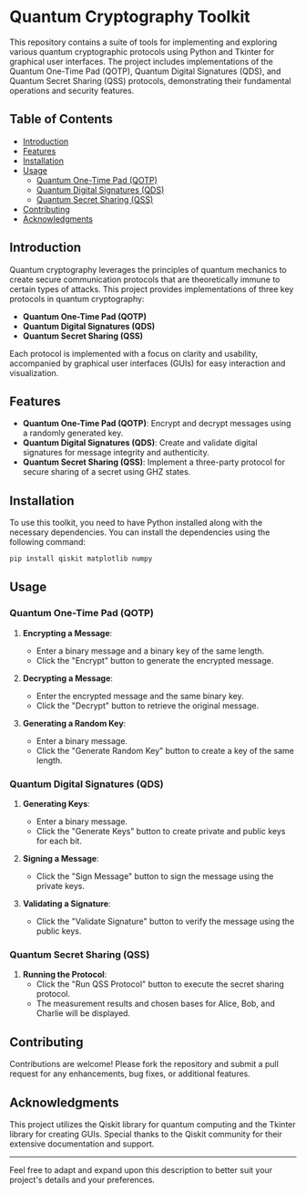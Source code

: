 # Quantum Cryptography Toolkit

This repository contains a suite of tools for implementing and exploring various quantum cryptographic protocols using Python and Tkinter for graphical user interfaces. The project includes implementations of the Quantum One-Time Pad (QOTP), Quantum Digital Signatures (QDS), and Quantum Secret Sharing (QSS) protocols, demonstrating their fundamental operations and security features.

## Table of Contents

- [Introduction](#introduction)
- [Features](#features)
- [Installation](#installation)
- [Usage](#usage)
  - [Quantum One-Time Pad (QOTP)](#quantum-one-time-pad-qotp)
  - [Quantum Digital Signatures (QDS)](#quantum-digital-signatures-qds)
  - [Quantum Secret Sharing (QSS)](#quantum-secret-sharing-qss)
- [Contributing](#contributing)
- [Acknowledgments](#acknowledgments)

## Introduction

Quantum cryptography leverages the principles of quantum mechanics to create secure communication protocols that are theoretically immune to certain types of attacks. This project provides implementations of three key protocols in quantum cryptography:
- **Quantum One-Time Pad (QOTP)**
- **Quantum Digital Signatures (QDS)**
- **Quantum Secret Sharing (QSS)**

Each protocol is implemented with a focus on clarity and usability, accompanied by graphical user interfaces (GUIs) for easy interaction and visualization.

## Features

- **Quantum One-Time Pad (QOTP)**: Encrypt and decrypt messages using a randomly generated key.
- **Quantum Digital Signatures (QDS)**: Create and validate digital signatures for message integrity and authenticity.
- **Quantum Secret Sharing (QSS)**: Implement a three-party protocol for secure sharing of a secret using GHZ states.

## Installation

To use this toolkit, you need to have Python installed along with the necessary dependencies. You can install the dependencies using the following command:

```bash
pip install qiskit matplotlib numpy
```

## Usage

### Quantum One-Time Pad (QOTP)

1. **Encrypting a Message**:
   - Enter a binary message and a binary key of the same length.
   - Click the "Encrypt" button to generate the encrypted message.

2. **Decrypting a Message**:
   - Enter the encrypted message and the same binary key.
   - Click the "Decrypt" button to retrieve the original message.

3. **Generating a Random Key**:
   - Enter a binary message.
   - Click the "Generate Random Key" button to create a key of the same length.

### Quantum Digital Signatures (QDS)

1. **Generating Keys**:
   - Enter a binary message.
   - Click the "Generate Keys" button to create private and public keys for each bit.

2. **Signing a Message**:
   - Click the "Sign Message" button to sign the message using the private keys.

3. **Validating a Signature**:
   - Click the "Validate Signature" button to verify the message using the public keys.

### Quantum Secret Sharing (QSS)

1. **Running the Protocol**:
   - Click the "Run QSS Protocol" button to execute the secret sharing protocol.
   - The measurement results and chosen bases for Alice, Bob, and Charlie will be displayed.

## Contributing

Contributions are welcome! Please fork the repository and submit a pull request for any enhancements, bug fixes, or additional features.

## Acknowledgments

This project utilizes the Qiskit library for quantum computing and the Tkinter library for creating GUIs. Special thanks to the Qiskit community for their extensive documentation and support.

---

Feel free to adapt and expand upon this description to better suit your project's details and your preferences.

